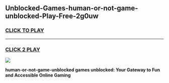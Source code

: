 
## Unblocked-Games-human-or-not-game-unblocked-Play-Free-2g0uw
<h3>
<a href="https://premium76.site?title=human-or-not-game-unblocked&ref=20A">CLICK TO PLAY</a></h3>
<hr>

<h3>
<a href="https://premium76.site?title=human-or-not-game-unblocked&ref=20A">CLICK 2 PLAY</a>
  
</h3>

<a href="https://premium76.site?title=human-or-not-game-unblocked&ref=20A"><img src="https://clearcache.store/games.png"></a>


**human-or-not-game-unblocked games unblocked: Your Gateway to Fun and Accessible Online Gaming**

